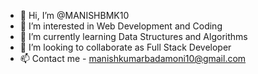 - 👋 Hi, I’m @MANISHBMK10
- 👀 I’m interested in Web Development and Coding
- 🌱 I’m currently learning Data Structures and Algorithms
- 💞️ I’m looking to collaborate as Full Stack Developer
- 📫 Contact me - manishkumarbadamoni10@gmail.com

<!---
MANISHBMK10/MANISHBMK10 is a ✨ special ✨ repository because its `README.md` (this file) appears on your GitHub profile.
You can click the Preview link to take a look at your changes.
--->

